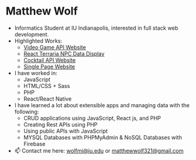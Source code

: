 # Matthew Wolf 
- Informatics Student at IU Indianapolis, interested in full stack web development.
- Highlighted Works:
  - [Video Game API Website](https://github.com/wolfmatt233/GameAPI)
  - [React Terraria NPC Data Display](https://github.com/n320-wolfmi/Project2)
  - [Cocktail API Website](https://github.com/n423-wolfmi/CocktailProject)
  - [Single Page Website](https://github.com/n215-wolfmi/final-project)
- I have worked in: 
  - JavaScript
  - HTML/CSS + Sass
  - PHP
  - React/React Native
- I have learned a lot about extensible apps and managing data with the following:
  - CRUD applications using JavaScript, React js, and PHP
  - Creating Rest APIs using PHP
  - Using public APIs with JavaScript
  - MYSQL Databases with PHPMyAdmin & NoSQL Databases with Firebase
- 📫 Contact me here: wolfmi@iu.edu or matthewwolf321@gmail.com

<!---
wolfmatt233/wolfmatt233 is a ✨ special ✨ repository because its `README.md` (this file) appears on your GitHub profile.
You can click the Preview link to take a look at your changes.
--->
